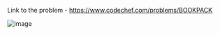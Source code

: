 Link to the problem - https://www.codechef.com/problems/BOOKPACK



![image](https://github.com/Haleshot/Competitive-Programming/assets/57552973/85400f66-0d52-42ef-8a55-2d5e9c70e32b)
